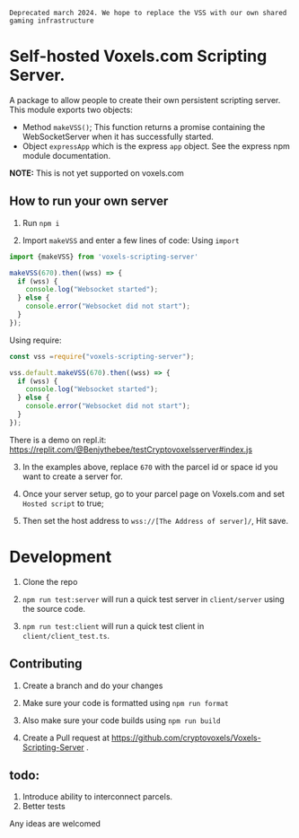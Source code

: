 `Deprecated march 2024. We hope to replace the VSS with our own shared gaming infrastructure`

# Self-hosted Voxels.com Scripting Server.
A package to allow people to create their own persistent scripting server.
This module exports two objects:

- Method `makeVSS()`; This function returns a promise containing the WebSocketServer when it has successfully started.
- Object `expressApp` which is the express `app` object. See the express npm module documentation.

**NOTE:** This is not yet supported on voxels.com

## How to run your own server

1. Run `npm i`

2. Import `makeVSS` and enter a few lines of code:
Using `import`
```js
import {makeVSS} from 'voxels-scripting-server'

makeVSS(670).then((wss) => {
  if (wss) {
    console.log("Websocket started");
  } else {
    console.error("Websocket did not start");
  }
});
```

Using require:
```js
const vss =require("voxels-scripting-server");

vss.default.makeVSS(670).then((wss) => {
  if (wss) {
    console.log("Websocket started");
  } else {
    console.error("Websocket did not start");
  }
});
```

There is a demo on repl.it:
https://replit.com/@Benjythebee/testCryptovoxelsserver#index.js

3. In the examples above, replace `670` with the parcel id or space id you want to create a server for.

4. Once your server setup, go to your parcel page on Voxels.com and set `Hosted script` to true;

5. Then set the host address to `wss://[The Address of server]/`, Hit  save.


# Development

1. Clone the repo

2. `npm run test:server` will run a quick test server in `client/server` using the source code.
3. `npm run test:client` will run a quick test client in `client/client_test.ts`.

## Contributing

1. Create a branch and do your changes

1. Make sure your code is formatted using `npm run format`

2. Also make sure your code builds using `npm run build`

4. Create a Pull request at https://github.com/cryptovoxels/Voxels-Scripting-Server .


## todo:

1. Introduce ability to interconnect parcels.
2. Better tests

Any ideas are welcomed
